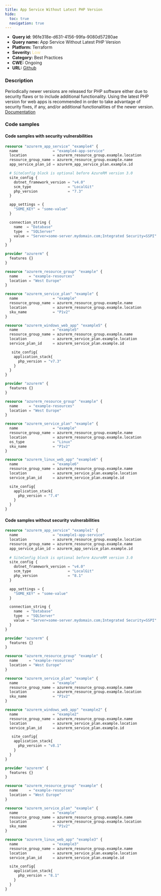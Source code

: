 ```yaml
---
title: App Service Without Latest PHP Version
hide:
  toc: true
  navigation: true
---
```


<style>
  .highlight .hll {
    background-color: #ff171742;
  }
  .md-content {
    max-width: 1100px;
    margin: 0 auto;
  }
</style>

-   **Query id:** 96fe318e-d631-4156-99fa-9080d57280ae
-   **Query name:** App Service Without Latest PHP Version
-   **Platform:** Terraform
-   **Severity:** <span style="color:#edd57e">Low</span>
-   **Category:** Best Practices
-   **CWE:** Ongoing
-   **URL:** [Github](https://github.com/Checkmarx/kics/tree/master/assets/queries/terraform/azure/app_service_without_latest_php_version)

### Description
Periodically newer versions are released for PHP software either due to security flaws or to include additional functionality. Using the latest PHP version for web apps is recommended in order to take advantage of security fixes, if any, and/or additional functionalities of the newer version.<br>
[Documentation](https://registry.terraform.io/providers/hashicorp/azurerm/latest/docs/resources/app_service#php_version)

### Code samples
#### Code samples with security vulnerabilities
```tf title="Positive test num. 1 - tf file" hl_lines="11"
resource "azurerm_app_service" "example4" {
  name                = "example4-app-service"
  location            = azurerm_resource_group.example.location
  resource_group_name = azurerm_resource_group.example.name
  app_service_plan_id = azurerm_app_service_plan.example.id

  # SiteConfig block is optional before AzureRM version 3.0 
  site_config { 
    dotnet_framework_version = "v4.0"
    scm_type                 = "LocalGit"
    php_version              = "7.3"
  }

  app_settings = {
    "SOME_KEY" = "some-value"
  }

  connection_string {
    name  = "Database"
    type  = "SQLServer"
    value = "Server=some-server.mydomain.com;Integrated Security=SSPI"
  }
}

```
```tf title="Positive test num. 2 - tf file" hl_lines="25"
provider "azurerm" {
  features {}
}

resource "azurerm_resource_group" "example" {
  name     = "example-resources"
  location = "West Europe"
}

resource "azurerm_service_plan" "example" {
  name                = "example"
  resource_group_name = azurerm_resource_group.example.name
  location            = azurerm_resource_group.example.location
  sku_name            = "P1v2"
}

resource "azurerm_windows_web_app" "example5" {
  name                = "example5"
  resource_group_name = azurerm_resource_group.example.name
  location            = azurerm_service_plan.example.location
  service_plan_id     = azurerm_service_plan.example.id

   site_config{
    application_stack{
      php_version = "v7.3"
    }    
  }
}

```
```tf title="Positive test num. 3 - tf file" hl_lines="26"
provider "azurerm" {
  features {}
}

resource "azurerm_resource_group" "example" {
  name     = "example-resources"
  location = "West Europe"
}

resource "azurerm_service_plan" "example" {
  name                = "example"
  resource_group_name = azurerm_resource_group.example.name
  location            = azurerm_resource_group.example.location
  os_type             = "Linux"
  sku_name            = "P1v2"
}

resource "azurerm_linux_web_app" "example6" {
  name                = "example6"
  resource_group_name = azurerm_resource_group.example.name
  location            = azurerm_service_plan.example.location
  service_plan_id     = azurerm_service_plan.example.id

  site_config{
    application_stack{
      php_version = "7.4"
    }    
  }
}

```


#### Code samples without security vulnerabilities
```tf title="Negative test num. 1 - tf file"
resource "azurerm_app_service" "example1" {
  name                = "example1-app-service"
  location            = azurerm_resource_group.example.location
  resource_group_name = azurerm_resource_group.example.name
  app_service_plan_id = azurerm_app_service_plan.example.id
  
  # SiteConfig block is optional before AzureRM version 3.0 
  site_config {
    dotnet_framework_version = "v4.0"
    scm_type                 = "LocalGit"
    php_version              = "8.1"
  }

  app_settings = {
    "SOME_KEY" = "some-value"
  }

  connection_string {
    name  = "Database"
    type  = "SQLServer"
    value = "Server=some-server.mydomain.com;Integrated Security=SSPI"
  }
}

```
```tf title="Negative test num. 2 - tf file"
provider "azurerm" {
  features {}
}

resource "azurerm_resource_group" "example" {
  name     = "example-resources"
  location = "West Europe"
}

resource "azurerm_service_plan" "example" {
  name                = "example"
  resource_group_name = azurerm_resource_group.example.name
  location            = azurerm_resource_group.example.location
  sku_name            = "P1v2"
}

resource "azurerm_windows_web_app" "example2" {
  name                = "example2"
  resource_group_name = azurerm_resource_group.example.name
  location            = azurerm_service_plan.example.location
  service_plan_id     = azurerm_service_plan.example.id

   site_config{
    application_stack{
      php_version = "v8.1"
    }    
  }
}

```
```tf title="Negative test num. 3 - tf file"
provider "azurerm" {
  features {}
}

resource "azurerm_resource_group" "example" {
  name     = "example-resources"
  location = "West Europe"
}

resource "azurerm_service_plan" "example" {
  name                = "example"
  resource_group_name = azurerm_resource_group.example.name
  location            = azurerm_resource_group.example.location
  sku_name            = "P1v2"
}

resource "azurerm_linux_web_app" "example3" {
  name                = "example3"
  resource_group_name = azurerm_resource_group.example.name
  location            = azurerm_service_plan.example.location
  service_plan_id     = azurerm_service_plan.example.id

  site_config{
    application_stack{
      php_version = "8.1"
    }    
  }
}

```
